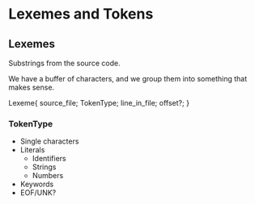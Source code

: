 # Lexemes and Tokens

## Lexemes

Substrings from the source code.

We have a buffer of characters, and we group them into something that makes sense.

Lexeme{
    source_file;
    TokenType;
    line_in_file;
    offset?;
}

### TokenType

- Single characters
- Literals
    - Identifiers
    - Strings 
    - Numbers
- Keywords 
- EOF/UNK?
